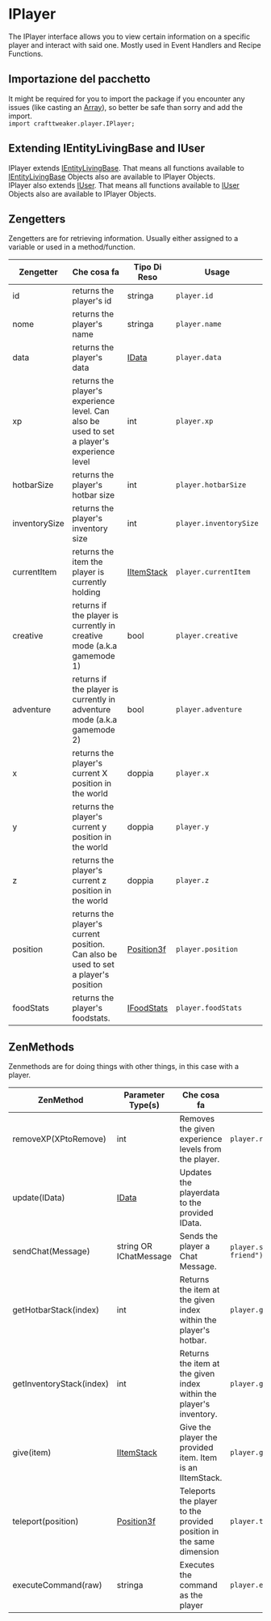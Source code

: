 # IPlayer

The IPlayer interface allows you to view certain information on a specific player and interact with said one. Mostly used in Event Handlers and Recipe Functions.

## Importazione del pacchetto

It might be required for you to import the package if you encounter any issues (like casting an [Array](/AdvancedFunctions/Arrays_and_Loops/)), so better be safe than sorry and add the import.  
`import crafttweaker.player.IPlayer;`

## Extending IEntityLivingBase and IUser

IPlayer extends [IEntityLivingBase](/Vanilla/Entities/IEntityLivingBase/). That means all functions available to [IEntityLivingBase](/Vanilla/Entities/IEntityLivingBase/) Objects also are available to IPlayer Objects.  
IPlayer also extends [IUser](/Vanilla/Players/IUser/). That means all functions available to [IUser](/Vanilla/Players/IUser/) Objects also are available to IPlayer Objects.

## Zengetters

Zengetters are for retrieving information. Usually either assigned to a variable or used in a method/function.

| Zengetter     | Che cosa fa                                                                                | Tipo Di Reso                               | Usage                  |
| ------------- | ------------------------------------------------------------------------------------------ | ------------------------------------------ | ---------------------- |
| id            | returns the player's id                                                                    | stringa                                    | `player.id`            |
| nome          | returns the player's name                                                                  | stringa                                    | `player.name`          |
| data          | returns the player's data                                                                  | [IData](/Vanilla/Data/IData/)              | `player.data`          |
| xp            | returns the player's experience level. Can also be used to set a player's experience level | int                                        | `player.xp`            |
| hotbarSize    | returns the player's hotbar size                                                           | int                                        | `player.hotbarSize`    |
| inventorySize | returns the player's inventory size                                                        | int                                        | `player.inventorySize` |
| currentItem   | returns the item the player is currently holding                                           | [IItemStack](/Vanilla/Items/IItemStack/)   | `player.currentItem`   |
| creative      | returns if the player is currently in creative mode (a.k.a gamemode 1)                     | bool                                       | `player.creative`      |
| adventure     | returns if the player is currently in adventure mode (a.k.a gamemode 2)                    | bool                                       | `player.adventure`     |
| x             | returns the player's current X position in the world                                       | doppia                                     | `player.x`             |
| y             | returns the player's current y position in the world                                       | doppia                                     | `player.y`             |
| z             | returns the player's current z position in the world                                       | doppia                                     | `player.z`             |
| position      | returns the player's current position. Can also be used to set a player's position         | [Position3f](/Vanilla/Utils/Position3f/)   | `player.position`      |
| foodStats     | returns the player's foodstats.                                                            | [IFoodStats](/Vanilla/Players/IFoodStats/) | `player.foodStats`     |

## ZenMethods

Zenmethods are for doing things with other things, in this case with a player.

| ZenMethod                | Parameter Type(s)                        | Che cosa fa                                                         | Esempio                                     |
| ------------------------ | ---------------------------------------- | ------------------------------------------------------------------- | ------------------------------------------- |
| removeXP(XPtoRemove)     | int                                      | Removes the given experience levels from the player.                | `player.removeXP(1)`                        |
| update(IData)            | [IData](/Vanilla/Data/IData/)            | Updates the playerdata to the provided IData.                       |                                             |
| sendChat(Message)        | string OR IChatMessage                   | Sends the player a Chat Message.                                    | `player.sendChat("Hello my old friend")`    |
| getHotbarStack(index)    | int                                      | Returns the item at the given index within the player's hotbar.     | `player.getHotbarStack(3)`                  |
| getInventoryStack(index) | int                                      | Returns the item at the given index within the player's inventory.  | `player.getInventoryStack(3)`               |
| give(item)               | [IItemStack](/Vanilla/Items/IItemStack/) | Give the player the provided item. Item is an IItemStack.           | `player.give(<minecraft:gold_ingot>)` |
| teleport(position)       | [Position3f](/Vanilla/Utils/Position3f/) | Teleports the player to the provided position in the same dimension | `player.teleport(position)`                 |
| executeCommand(raw)      | stringa                                  | Executes the command as the player                                  | `player.executeCommand("kill")`             |